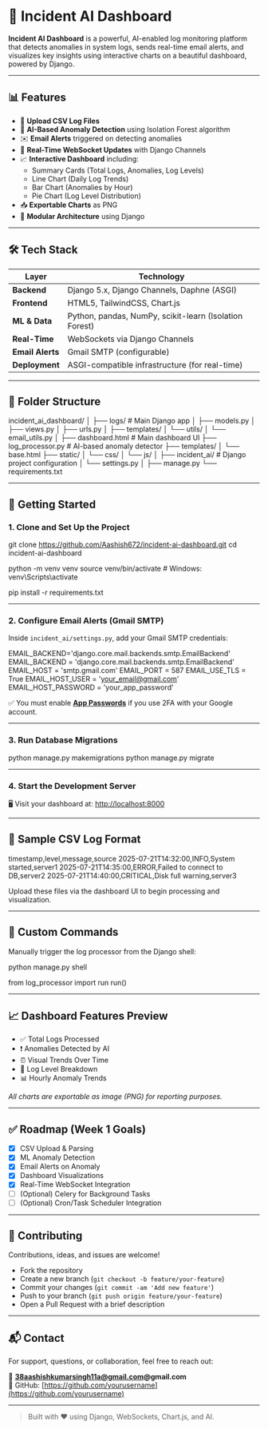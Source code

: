 # 🚨 Incident AI Dashboard

**Incident AI Dashboard** is a powerful, AI-enabled log monitoring platform that detects anomalies in system logs, sends real-time email alerts, and visualizes key insights using interactive charts on a beautiful dashboard, powered by Django.

---

## 📊 Features

- 📁 **Upload CSV Log Files**
- 🤖 **AI-Based Anomaly Detection** using Isolation Forest algorithm
- ✉️ **Email Alerts** triggered on detecting anomalies
- 🔁 **Real-Time WebSocket Updates** with Django Channels
- 📈 **Interactive Dashboard** including:
  - Summary Cards (Total Logs, Anomalies, Log Levels)
  - Line Chart (Daily Log Trends)
  - Bar Chart (Anomalies by Hour)
  - Pie Chart (Log Level Distribution)
- 📥 **Exportable Charts** as PNG
- 🧩 **Modular Architecture** using Django

---

## 🛠️ Tech Stack

| Layer          | Technology                                     |
|----------------|------------------------------------------------|
| **Backend**    | Django 5.x, Django Channels, Daphne (ASGI)     |
| **Frontend**   | HTML5, TailwindCSS, Chart.js                   |
| **ML & Data**  | Python, pandas, NumPy, scikit-learn (Isolation Forest) |
| **Real-Time**  | WebSockets via Django Channels                 |
| **Email Alerts**| Gmail SMTP (configurable)                      |
| **Deployment** | ASGI-compatible infrastructure (for real-time) |

---

## 📂 Folder Structure

incident_ai_dashboard/
│
├── logs/ # Main Django app
│ ├── models.py
│ ├── views.py
│ ├── urls.py
│ ├── templates/
│ └── utils/
│ └── email_utils.py
│
├── dashboard.html # Main dashboard UI
├── log_processor.py # AI-based anomaly detector
├── templates/
│ └── base.html
├── static/
│ └── css/
│ └── js/
│
├── incident_ai/ # Django project configuration
│ └── settings.py
│
├── manage.py
└── requirements.txt


---

## 🚀 Getting Started

### 1. Clone and Set Up the Project

git clone https://github.com/Aashish672/incident-ai-dashboard.git
cd incident-ai-dashboard

python -m venv venv
source venv/bin/activate # Windows: venv\Scripts\activate

pip install -r requirements.txt


---

### 2. Configure Email Alerts (Gmail SMTP)

Inside `incident_ai/settings.py`, add your Gmail SMTP credentials:

EMAIL_BACKEND='django.core.mail.backends.smtp.EmailBackend'
EMAIL_BACKEND = 'django.core.mail.backends.smtp.EmailBackend'
EMAIL_HOST = 'smtp.gmail.com'
EMAIL_PORT = 587
EMAIL_USE_TLS = True
EMAIL_HOST_USER = 'your_email@gmail.com'
EMAIL_HOST_PASSWORD = 'your_app_password'


✅ You must enable **[App Passwords](https://myaccount.google.com/security)** if you use 2FA with your Google account.

---

### 3. Run Database Migrations

python manage.py makemigrations
python manage.py migrate


---

### 4. Start the Development Server


🖥️ Visit your dashboard at: [http://localhost:8000](http://localhost:8000)

---

## 🧪 Sample CSV Log Format

timestamp,level,message,source
2025-07-21T14:32:00,INFO,System started,server1
2025-07-21T14:35:00,ERROR,Failed to connect to DB,server2
2025-07-21T14:40:00,CRITICAL,Disk full warning,server3


Upload these files via the dashboard UI to begin processing and visualization.

---

## 🔧 Custom Commands

Manually trigger the log processor from the Django shell:

python manage.py shell

from log_processor import run
run()


---

## 📈 Dashboard Features Preview

- ✅ Total Logs Processed
- ❗ Anomalies Detected by AI
- ⏰ Visual Trends Over Time
- 🥧 Log Level Breakdown
- 📊 Hourly Anomaly Trends

_All charts are exportable as image (PNG) for reporting purposes._

---

## ✅ Roadmap (Week 1 Goals)

- [x] CSV Upload & Parsing
- [x] ML Anomaly Detection
- [x] Email Alerts on Anomaly
- [x] Dashboard Visualizations
- [x] Real-Time WebSocket Integration
- [ ] (Optional) Celery for Background Tasks
- [ ] (Optional) Cron/Task Scheduler Integration

---

## 🤝 Contributing

Contributions, ideas, and issues are welcome!

- Fork the repository
- Create a new branch (`git checkout -b feature/your-feature`)
- Commit your changes (`git commit -am 'Add new feature'`)
- Push to your branch (`git push origin feature/your-feature`)
- Open a Pull Request with a brief description

---
## 📬 Contact

For support, questions, or collaboration, feel free to reach out:

📧 **38aashishkumarsingh11a@gmail.com@gmail.com**  
🔗 GitHub: [https://github.com/yourusername](https://github.com/yourusername)

---

> Built with ❤️ using Django, WebSockets, Chart.js, and AI.

